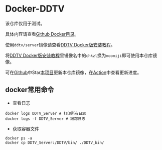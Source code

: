 # Docker-DDTV

该仓库仅用于测试。

具体内容请查看[Github Docker目录](https://github.com/moomiji/docker-ddtv/tree/master/Docker)。

使用`ddtv/server`镜像请查看[DDTV Docker版安装教程](https://github.com/moomiji/docker-ddtv/blob/master/Doc/docs/install/Docker.md)。

将[DDTV Docker版安装教程](https://github.com/moomiji/docker-ddtv/blob/master/Doc/docs/install/Docker.md)里镜像名中的`chkzl`换为`moomiji`即可使用本仓库镜像。

可在[Github](https://github.com/moomiji/docker-ddtv)中Star[本项目](https://github.com/moomiji/docker-ddtv)更新本仓库镜像，在[Action](https://github.com/moomiji/docker-ddtv/actions/workflows/Docker_Release.yml)中查看更新进度。

## docker常用命令

- 查看日志

```shell
docker logs DDTV_Server # 打印所有日志
docker logs -f DDTV_Server # 跟踪日志
```

- 获取容器文件

```shell
docker ps -a
docker cp DDTV_Server:/DDTV/bin/ ./DDTV_bin/
```
